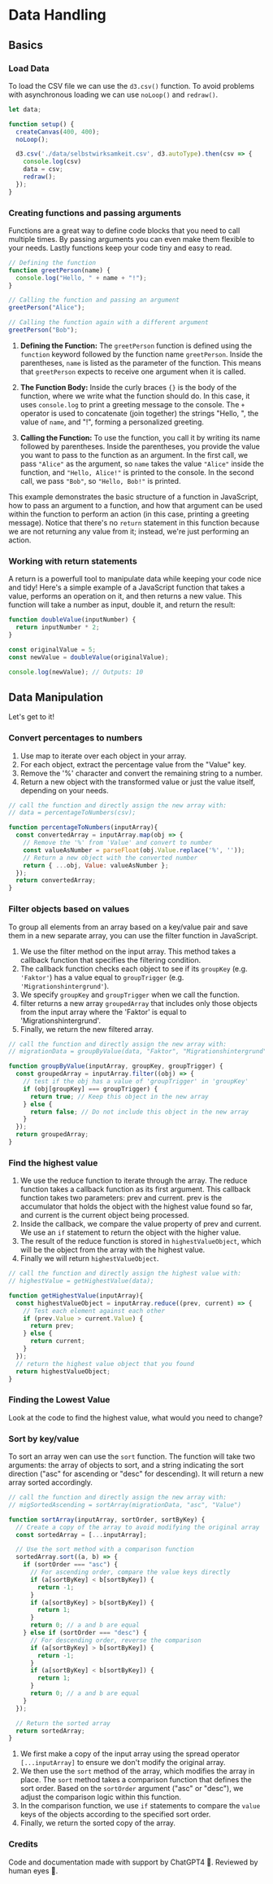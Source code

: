 # Data Handling

## Basics

### Load Data

To load the CSV file we can use the `d3.csv()` function. To avoid problems with asynchronous loading we can use `noLoop()` and `redraw()`.

```js
let data;

function setup() {
  createCanvas(400, 400);
  noLoop();

  d3.csv('./data/selbstwirksamkeit.csv', d3.autoType).then(csv => {
    console.log(csv)
    data = csv;
    redraw();
  });
}
```

### Creating functions and passing arguments

Functions are a great way to define code blocks that you need to call multiple times. By passing arguments you can even make them flexible to your needs. Lastly functions keep your code tiny and easy to read.

```js
// Defining the function
function greetPerson(name) {
  console.log("Hello, " + name + "!");
}

// Calling the function and passing an argument
greetPerson("Alice");

// Calling the function again with a different argument
greetPerson("Bob");
```

1. **Defining the Function:** The `greetPerson` function is defined using the `function` keyword followed by the function name `greetPerson`. Inside the parentheses, `name` is listed as the parameter of the function. This means that `greetPerson` expects to receive one argument when it is called.
   
2. **The Function Body:** Inside the curly braces `{}` is the body of the function, where we write what the function should do. In this case, it uses `console.log` to print a greeting message to the console. The `+` operator is used to concatenate (join together) the strings "Hello, ", the value of `name`, and "!", forming a personalized greeting.

3. **Calling the Function:** To use the function, you call it by writing its name followed by parentheses. Inside the parentheses, you provide the value you want to pass to the function as an argument. In the first call, we pass `"Alice"` as the argument, so `name` takes the value `"Alice"` inside the function, and `"Hello, Alice!"` is printed to the console. In the second call, we pass `"Bob"`, so `"Hello, Bob!"` is printed.

This example demonstrates the basic structure of a function in JavaScript, how to pass an argument to a function, and how that argument can be used within the function to perform an action (in this case, printing a greeting message). Notice that there's no `return` statement in this function because we are not returning any value from it; instead, we're just performing an action.

### Working with return statements

A return is a powerfull tool to manipulate data while keeping your code nice and tidy! Here's a simple example of a JavaScript function that takes a value, performs an operation on it, and then returns a new value. This function will take a number as input, double it, and return the result:

```js
function doubleValue(inputNumber) {
  return inputNumber * 2;
}

const originalValue = 5;
const newValue = doubleValue(originalValue);

console.log(newValue); // Outputs: 10
```

## Data Manipulation

Let's get to it!

###  Convert percentages to numbers

  1. Use map to iterate over each object in your array.
  2. For each object, extract the percentage value from the "Value" key.
  3. Remove the '%' character and convert the remaining string to a number.
  4. Return a new object with the transformed value or just the value itself, depending on your needs.

```js
// call the function and directly assign the new array with: 
// data = percentageToNumbers(csv);

function percentageToNumbers(inputArray){
  const convertedArray = inputArray.map(obj => {
    // Remove the '%' from 'Value' and convert to number
    const valueAsNumber = parseFloat(obj.Value.replace('%', ''));
    // Return a new object with the converted number
    return { ...obj, Value: valueAsNumber };
  });
  return convertedArray;
}
```

### Filter objects based on values

To group all elements from an array based on a key/value pair and save them in a new separate array, you can use the filter function in JavaScript.

1. We use the filter method on the input array. This method takes a callback function that specifies the filtering condition.
2. The callback function checks each object to see if its `groupKey` (e.g. `'Faktor'`) has a value equal to `groupTrigger` (e.g. `'Migrationshintergrund'`).
3. We specify `groupKey` and `groupTrigger` when we call the function.
4. filter returns a new array `groupedArray` that includes only those objects from the input array where the 'Faktor' is equal to 'Migrationshintergrund'.
5. Finally, we return the new filtered array. 

```js
// call the function and directly assign the new array with: 
// migrationData = groupByValue(data, "Faktor", "Migrationshintergrund");

function groupByValue(inputArray, groupKey, groupTrigger) {
  const groupedArray = inputArray.filter((obj) => {
    // test if the obj has a value of 'groupTrigger' in 'groupKey'
    if (obj[groupKey] === groupTrigger) {
      return true; // Keep this object in the new array
    } else {
      return false; // Do not include this object in the new array
    }
  });
  return groupedArray;
}
```

### Find the highest value

1. We use the reduce function to iterate through the array. The reduce function takes a callback function as its first argument. This callback function takes two parameters: prev and current. prev is the accumulator that holds the object with the highest value found so far, and current is the current object being processed.
2. Inside the callback, we compare the value property of prev and current. We use an `if` statement to return the object with the higher value.
3. The result of the reduce function is stored in `highestValueObject`, which will be the object from the array with the highest value.
4. Finally we will return `highestValueObject`.

```js
// call the function and directly assign the highest value with: 
// highestValue = getHighestValue(data);

function getHighestValue(inputArray){
  const highestValueObject = inputArray.reduce((prev, current) => {
    // Test each element against each other
    if (prev.Value > current.Value) {
      return prev;
    } else {
      return current;
    }
  });
  // return the highest value object that you found
  return highestValueObject;
}
```

### Finding the Lowest Value

Look at the code to find the highest value, what would you need to change? 

### Sort by key/value

To sort an array wen can use the `sort` function. The function will take two arguments: the array of objects to sort, and a string indicating the sort direction ("asc" for ascending or "desc" for descending). It will return a new array sorted accordingly.

```js
// call the function and directly assign the new array with: 
// migSortedAscending = sortArray(migrationData, "asc", "Value")

function sortArray(inputArray, sortOrder, sortByKey) {
  // Create a copy of the array to avoid modifying the original array
  const sortedArray = [...inputArray];

  // Use the sort method with a comparison function
  sortedArray.sort((a, b) => {
    if (sortOrder === "asc") {
      // For ascending order, compare the value keys directly
      if (a[sortByKey] < b[sortByKey]) {
        return -1;
      }
      if (a[sortByKey] > b[sortByKey]) {
        return 1;
      }
      return 0; // a and b are equal
    } else if (sortOrder === "desc") {
      // For descending order, reverse the comparison
      if (a[sortByKey] > b[sortByKey]) {
        return -1;
      }
      if (a[sortByKey] < b[sortByKey]) {
        return 1;
      }
      return 0; // a and b are equal
    }
  });

  // Return the sorted array
  return sortedArray;
}
```

1. We first make a copy of the input array using the spread operator `[...inputArray]` to ensure we don't modify the original array.
2. We then use the `sort` method of the array, which modifies the array in place. The `sort` method takes a comparison function that defines the sort order. Based on the `sortOrder` argument ("asc" or "desc"), we adjust the comparison logic within this function.
3. In the comparison function, we use `if` statements to compare the `value` keys of the objects according to the specified sort order.
4. Finally, we return the sorted copy of the array.

### Credits

Code and documentation made with support by ChatGPT4 🐲. Reviewed by human eyes 🥷. 